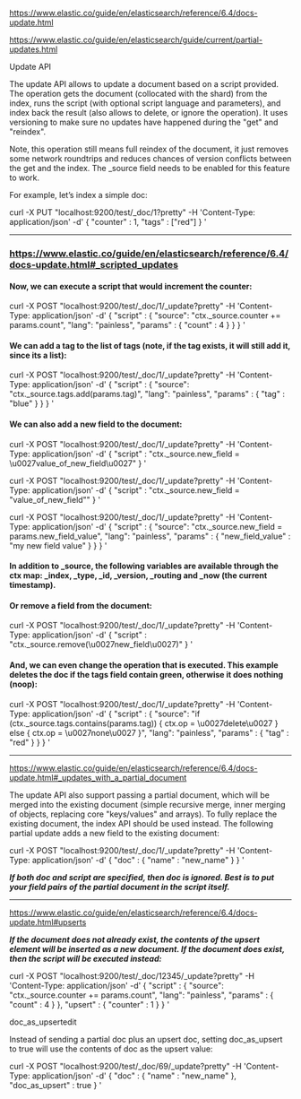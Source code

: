 https://www.elastic.co/guide/en/elasticsearch/reference/6.4/docs-update.html

https://www.elastic.co/guide/en/elasticsearch/guide/current/partial-updates.html


Update API


The update API allows to update a document based on a script provided. The operation gets the document (collocated with the shard) from the index, runs the script (with optional script language and parameters), and index back the result (also allows to delete, or ignore the operation). It uses versioning to make sure no updates have happened during the "get" and "reindex".

Note, this operation still means full reindex of the document, it just removes some network roundtrips and reduces chances of version conflicts between the get and the index. The _source field needs to be enabled for this feature to work.


For example, let’s index a simple doc:


curl -X PUT "localhost:9200/test/_doc/1?pretty" -H 'Content-Type: application/json' -d'
{
    "counter" : 1,
    "tags" : ["red"]
}
'

--------------------------------------------------------------------------------------------------------------------------
### https://www.elastic.co/guide/en/elasticsearch/reference/6.4/docs-update.html#_scripted_updates


#### Now, we can execute a script that would increment the counter:

curl -X POST "localhost:9200/test/_doc/1/_update?pretty" -H 'Content-Type: application/json' -d'
{
    "script" : {
        "source": "ctx._source.counter += params.count",
        "lang": "painless",
        "params" : {
            "count" : 4
        }
    }
}
'


#### We can add a tag to the list of tags (note, if the tag exists, it will still add it, since its a list):

curl -X POST "localhost:9200/test/_doc/1/_update?pretty" -H 'Content-Type: application/json' -d'
{
    "script" : {
        "source": "ctx._source.tags.add(params.tag)",
        "lang": "painless",
        "params" : {
            "tag" : "blue"
        }
    }
}
'

#### We can also add a new field to the document:


curl -X POST "localhost:9200/test/_doc/1/_update?pretty" -H 'Content-Type: application/json' -d'
{
    "script" : "ctx._source.new_field = \u0027value_of_new_field\u0027"
}
'

curl -X POST "localhost:9200/test/_doc/1/_update?pretty" -H 'Content-Type: application/json' -d'
{
    "script" : "ctx._source.new_field = \"value_of_new_field\""
}
'


curl -X POST "localhost:9200/test/_doc/1/_update?pretty" -H 'Content-Type: application/json' -d'
{
    "script" : {
        "source": "ctx._source.new_field = params.new_field_value",
        "lang": "painless",
        "params" : {
            "new_field_value" : "my new field value"
        }
    }
}
'


#### In addition to _source, the following variables are available through the ctx map: _index, _type, _id, _version, _routing and _now (the current timestamp).




#### Or remove a field from the document:

curl -X POST "localhost:9200/test/_doc/1/_update?pretty" -H 'Content-Type: application/json' -d'
{
    "script" : "ctx._source.remove(\u0027new_field\u0027)"
}
'


#### And, we can even change the operation that is executed. This example deletes the doc if the tags field contain green, otherwise it does nothing (noop):


curl -X POST "localhost:9200/test/_doc/1/_update?pretty" -H 'Content-Type: application/json' -d'
{
    "script" : {
        "source": "if (ctx._source.tags.contains(params.tag)) { ctx.op = \u0027delete\u0027 } else { ctx.op = \u0027none\u0027 }",
        "lang": "painless",
        "params" : {
            "tag" : "red"
        }
    }
}
'

------------------------------------------------------------------------------------------------------------------------------------

https://www.elastic.co/guide/en/elasticsearch/reference/6.4/docs-update.html#_updates_with_a_partial_document

The update API also support passing a partial document, which will be merged into the existing document (simple recursive merge, inner merging of objects, replacing core "keys/values" and arrays). To fully replace the existing document, the index API should be used instead. The following partial update adds a new field to the existing document:

curl -X POST "localhost:9200/test/_doc/1/_update?pretty" -H 'Content-Type: application/json' -d'
{
    "doc" : {
        "name" : "new_name"
    }
}
'

***If both doc and script are specified, then doc is ignored. Best is to put your field pairs of the partial document in the script itself.***


------------------------------------------------------------------------------------------------------------------------------------

https://www.elastic.co/guide/en/elasticsearch/reference/6.4/docs-update.html#upserts

***If the document does not already exist, the contents of the upsert element will be inserted as a new document. If the document does exist, then the script will be executed instead:***


curl -X POST "localhost:9200/test/_doc/12345/_update?pretty" -H 'Content-Type: application/json' -d'
{
    "script" : {
        "source": "ctx._source.counter += params.count",
        "lang": "painless",
        "params" : {
            "count" : 4
        }
    },
    "upsert" : {
        "counter" : 1
    }
}
'



doc_as_upsertedit

Instead of sending a partial doc plus an upsert doc, setting doc_as_upsert to true will use the contents of doc as the upsert value:


curl -X POST "localhost:9200/test/_doc/69/_update?pretty" -H 'Content-Type: application/json' -d'
{
    "doc" : {
        "name" : "new_name"
    },
    "doc_as_upsert" : true
}
'


